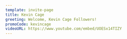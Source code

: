 ```yaml
---
template: invite-page
title: Kevin Cage
greeting: Welcome, Kevin Cage Followers!
promoCode: kevincage
videoURL: https://www.youtube.com/embed/UOESx14TIZY
---
```

